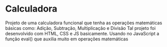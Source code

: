 # Calculadora
Projeto de uma calculadora funcional que tenha as operações matemáticas básicas como: Adição, Subtração, Multiplicação e Divisão
Tal projeto foi desenvolvido com HTML, CSS e JS basicamente. Usando no JavaScript a função eval() que auxilia muito em operações matemáticas
